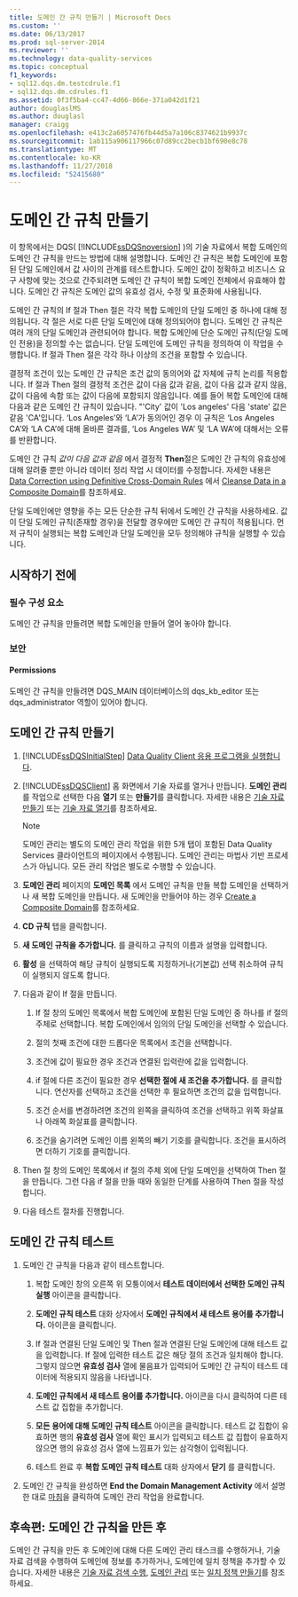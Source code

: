 ```yaml
---
title: 도메인 간 규칙 만들기 | Microsoft Docs
ms.custom: ''
ms.date: 06/13/2017
ms.prod: sql-server-2014
ms.reviewer: ''
ms.technology: data-quality-services
ms.topic: conceptual
f1_keywords:
- sql12.dqs.dm.testcdrule.f1
- sql12.dqs.dm.cdrules.f1
ms.assetid: 0f3f5ba4-cc47-4d66-866e-371a042d1f21
author: douglaslMS
ms.author: douglasl
manager: craigg
ms.openlocfilehash: e413c2a6057476fb44d5a7a106c8374621b9937c
ms.sourcegitcommit: 1ab115a906117966c07d89cc2becb1bf690e8c78
ms.translationtype: MT
ms.contentlocale: ko-KR
ms.lasthandoff: 11/27/2018
ms.locfileid: "52415680"
---
```

# <a name="create-a-cross-domain-rule"></a>도메인 간 규칙 만들기
  이 항목에서는 DQS( [!INCLUDE[ssDQSnoversion](../includes/ssdqsnoversion-md.md)] )의 기술 자료에서 복합 도메인의 도메인 간 규칙을 만드는 방법에 대해 설명합니다. 도메인 간 규칙은 복합 도메인에 포함된 단일 도메인에서 값 사이의 관계를 테스트합니다. 도메인 값이 정확하고 비즈니스 요구 사항에 맞는 것으로 간주되려면 도메인 간 규칙이 복합 도메인 전체에서 유효해야 합니다. 도메인 간 규칙은 도메인 값의 유효성 검사, 수정 및 표준화에 사용됩니다.  
  
 도메인 간 규칙의 If 절과 Then 절은 각각 복합 도메인의 단일 도메인 중 하나에 대해 정의됩니다. 각 절은 서로 다른 단일 도메인에 대해 정의되어야 합니다. 도메인 간 규칙은 여러 개의 단일 도메인과 관련되어야 합니다. 복합 도메인에 단순 도메인 규칙(단일 도메인 전용)을 정의할 수는 없습니다. 단일 도메인에 도메인 규칙을 정의하여 이 작업을 수행합니다. If 절과 Then 절은 각각 하나 이상의 조건을 포함할 수 있습니다.  
  
 결정적 조건이 있는 도메인 간 규칙은 조건 값의 동의어와 값 자체에 규칙 논리를 적용합니다. If 절과 Then 절의 결정적 조건은 값이 다음 값과 같음, 값이 다음 값과 같지 않음, 값이 다음에 속함 또는 값이 다음에 포함되지 않음입니다. 예를 들어 복합 도메인에 대해 다음과 같은 도메인 간 규칙이 있습니다. "'City' 값이 'Los angeles' 다음 'state' 값은 같음 'CA'입니다. ‘Los Angeles’와 ‘LA’가 동의어인 경우 이 규칙은 ‘Los Angeles CA’와 ‘LA CA’에 대해 올바른 결과를, ‘Los Angeles WA’ 및 ‘LA WA’에 대해서는 오류를 반환합니다.  
  
 도메인 간 규칙 *값이 다음 값과 같음* 에서 결정적 **Then**절은 도메인 간 규칙의 유효성에 대해 알려줄 뿐만 아니라 데이터 정리 작업 시 데이터를 수정합니다. 자세한 내용은 [Data Correction using Definitive Cross-Domain Rules](../../2014/data-quality-services/cleanse-data-in-a-composite-domain.md#CDCorrection) 에서 [Cleanse Data in a Composite Domain](../../2014/data-quality-services/cleanse-data-in-a-composite-domain.md)를 참조하세요.  
  
 단일 도메인에만 영향을 주는 모든 단순한 규칙 뒤에서 도메인 간 규칙을 사용하세요. 값이 단일 도메인 규칙(존재할 경우)을 전달할 경우에만 도메인 간 규칙이 적용됩니다. 먼저 규칙이 실행되는 복합 도메인과 단일 도메인을 모두 정의해야 규칙을 실행할 수 있습니다.  
  
##  <a name="BeforeYouBegin"></a> 시작하기 전에  
  
###  <a name="Prerequisites"></a> 필수 구성 요소  
 도메인 간 규칙을 만들려면 복합 도메인을 만들어 열어 놓아야 합니다.  
  
###  <a name="Security"></a> 보안  
  
####  <a name="Permissions"></a> Permissions  
 도메인 간 규칙을 만들려면 DQS_MAIN 데이터베이스의 dqs_kb_editor 또는 dqs_administrator 역할이 있어야 합니다.  
  
##  <a name="Create"></a> 도메인 간 규칙 만들기  
  
1.  [!INCLUDE[ssDQSInitialStep](../includes/ssdqsinitialstep-md.md)] [Data Quality Client 응용 프로그램을 실행합니다](../../2014/data-quality-services/run-the-data-quality-client-application.md).  
  
2.  [!INCLUDE[ssDQSClient](../includes/ssdqsclient-md.md)] 홈 화면에서 기술 자료를 열거나 만듭니다. **도메인 관리** 를 작업으로 선택한 다음 **열기** 또는 **만들기**를 클릭합니다. 자세한 내용은 [기술 자료 만들기](../../2014/data-quality-services/create-a-knowledge-base.md) 또는 [기술 자료 열기](../../2014/data-quality-services/open-a-knowledge-base.md)를 참조하세요.  
  
    > [!NOTE]  
    >  도메인 관리는 별도의 도메인 관리 작업을 위한 5개 탭이 포함된 Data Quality Services 클라이언트의 페이지에서 수행됩니다. 도메인 관리는 마법사 기반 프로세스가 아닙니다. 모든 관리 작업은 별도로 수행할 수 있습니다.  
  
3.  **도메인 관리** 페이지의 **도메인 목록** 에서 도메인 규칙을 만들 복합 도메인을 선택하거나 새 복합 도메인을 만듭니다. 새 도메인을 만들어야 하는 경우 [Create a Composite Domain](../../2014/data-quality-services/create-a-composite-domain.md)를 참조하세요.  
  
4.  **CD 규칙** 탭을 클릭합니다.  
  
5.  **새 도메인 규칙을 추가합니다.** 를 클릭하고 규칙의 이름과 설명을 입력합니다.  
  
6.  **활성** 을 선택하여 해당 규칙이 실행되도록 지정하거나(기본값) 선택 취소하여 규칙이 실행되지 않도록 합니다.  
  
7.  다음과 같이 If 절을 만듭니다.  
  
    1.  If 절 창의 도메인 목록에서 복합 도메인에 포함된 단일 도메인 중 하나를 if 절의 주체로 선택합니다. 복합 도메인에서 임의의 단일 도메인을 선택할 수 있습니다.  
  
    2.  절의 첫째 조건에 대한 드롭다운 목록에서 조건을 선택합니다.  
  
    3.  조건에 값이 필요한 경우 조건과 연결된 입력란에 값을 입력합니다.  
  
    4.  if 절에 다른 조건이 필요한 경우 **선택한 절에 새 조건을 추가합니다.** 를 클릭합니다. 연산자를 선택하고 조건을 선택한 후 필요하면 조건의 값을 입력합니다.  
  
    5.  조건 순서를 변경하려면 조건의 왼쪽을 클릭하여 조건을 선택하고 위쪽 화살표나 아래쪽 화살표를 클릭합니다.  
  
    6.  조건을 숨기려면 도메인 이름 왼쪽의 빼기 기호를 클릭합니다. 조건을 표시하려면 더하기 기호를 클릭합니다.  
  
8.  Then 절 창의 도메인 목록에서 if 절의 주체 외에 단일 도메인을 선택하여 Then 절을 만듭니다. 그런 다음 if 절을 만들 때와 동일한 단계를 사용하여 Then 절을 작성합니다.  
  
9. 다음 테스트 절차를 진행합니다.  
  
##  <a name="Test"></a> 도메인 간 규칙 테스트  
  
1.  도메인 간 규칙을 다음과 같이 테스트합니다.  
  
    1.  복합 도메인 창의 오른쪽 위 모퉁이에서 **테스트 데이터에서 선택한 도메인 규칙 실행** 아이콘을 클릭합니다.  
  
    2.  **도메인 규칙 테스트** 대화 상자에서 **도메인 규칙에서 새 테스트 용어를 추가합니다.** 아이콘을 클릭합니다.  
  
    3.  If 절과 연결된 단일 도메인 및 Then 절과 연결된 단일 도메인에 대해 테스트 값을 입력합니다. If 절에 입력한 테스트 값은 해당 절의 조건과 일치해야 합니다. 그렇지 않으면 **유효성 검사** 열에 물음표가 입력되어 도메인 간 규칙이 테스트 데이터에 적용되지 않음을 나타냅니다.  
  
    4.  **도메인 규칙에서 새 테스트 용어를 추가합니다.** 아이콘을 다시 클릭하여 다른 테스트 값 집합을 추가합니다.  
  
    5.  **모든 용어에 대해 도메인 규칙 테스트** 아이콘을 클릭합니다. 테스트 값 집합이 유효하면 행의 **유효성 검사** 열에 확인 표시가 입력되고 테스트 값 집합이 유효하지 않으면 행의 유효성 검사 열에 느낌표가 있는 삼각형이 입력됩니다.  
  
    6.  테스트 완료 후 **복합 도메인 규칙 테스트** 대화 상자에서 **닫기** 를 클릭합니다.  
  
2.  도메인 간 규칙을 완성하면 **End the Domain Management Activity** 에서 설명한 대로 [마침](../../2014/data-quality-services/end-the-domain-management-activity.md)을 클릭하여 도메인 관리 작업을 완료합니다.  
  
##  <a name="FollowUp"></a> 후속편: 도메인 간 규칙을 만든 후  
 도메인 간 규칙을 만든 후 도메인에 대해 다른 도메인 관리 태스크를 수행하거나, 기술 자료 검색을 수행하여 도메인에 정보를 추가하거나, 도메인에 일치 정책을 추가할 수 있습니다. 자세한 내용은 [기술 자료 검색 수행](../../2014/data-quality-services/perform-knowledge-discovery.md), [도메인 관리](../../2014/data-quality-services/managing-a-domain.md) 또는 [일치 정책 만들기](../../2014/data-quality-services/create-a-matching-policy.md)를 참조하세요.  
  
  
